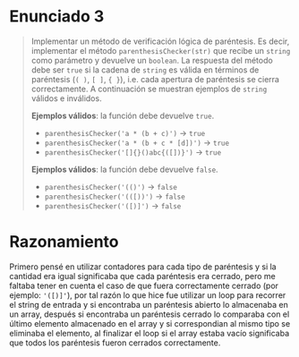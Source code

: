 # Enunciado 3

> Implementar un método de verificación lógica de paréntesis. Es decir, implementar el método `parenthesisChecker(str)` que recibe un `string` como parámetro y devuelve un `boolean`. La respuesta del método debe ser `true` si la cadena de `string` es válida en términos de paréntesis (`( )`, `[ ]`, `{ }`), i.e. cada apertura de paréntesis se cierra correctamente. A continuación se muestran ejemplos de `string` válidos e inválidos.
> 
> **Ejemplos válidos**: la función debe devuelve `true`.
>
> - `parenthesisChecker('a * (b + c)')` → `true`
> - `parenthesisChecker('a * (b + c * [d])')` → `true`
> - `parenthesisChecker('[]{}()abc{([])}')` → `true`
>
> **Ejemplos válidos**: la función debe devuelve `false`.
>
> - `parenthesisChecker('(()')` → `false`
> - `parenthesisChecker('(([))')` → `false`
> - `parenthesisChecker('([)]')` → `false`

# Razonamiento

Primero pensé en utilizar contadores para cada tipo de paréntesis y si la cantidad era igual significaba que cada paréntesis era cerrado, pero me faltaba tener en cuenta el caso de que fuera correctamente cerrado (por ejemplo: `'([)]'`), por tal razón lo que hice fue utilizar un loop para recorrer el string de entrada y si encontraba un paréntesis abierto lo almacenaba en un array, después si encontraba un paréntesis cerrado lo comparaba con el último elemento almacenado en el array y si correspondian al mismo tipo se eliminaba el elemento, al finalizar el loop si el array estaba vacío significaba que todos los paréntesis fueron cerrados correctamente.